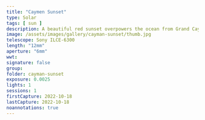 ```yaml
---
title: "Caymen Sunset"
type: Solar
tags: [ sun ]
description: A beautiful red sunset overpowers the ocean from Grand Cayman.
image: /assets/images/gallery/cayman-sunset/thumb.jpg
telescope: Sony ILCE-6300
length: "12mm"
aperture: "6mm"
wwt: 
signature: false
group:
folder: cayman-sunset
exposure: 0.0025
lights: 1
sessions: 1 
firstCapture: 2022-10-18
lastCapture: 2022-10-18
noannotations: true
---
```

